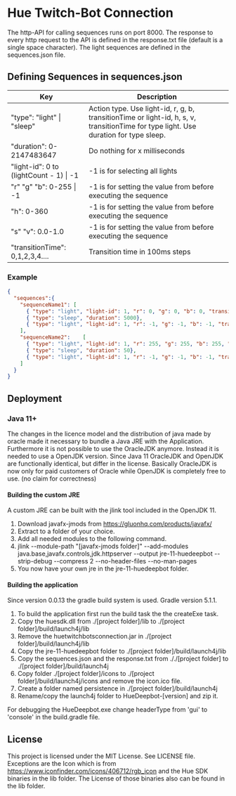 # Hue Twitch-Bot Connection
The http-API for calling sequences runs on port 8000. The response to every http request to the API is defined in the response.txt file (default is a single space character).
The light sequences are defined in the sequences.json file. 

## Defining Sequences in sequences.json
	
| Key                                       | Description                                                          |
|-------------------------------------------|----------------------------------------------------------------------|
| "type": "light" &#124; "sleep"            | Action type. Use light-id, r, g, b, transitionTime or light-id, h, s, v, transitionTime for type light. Use duration for type sleep. |
| "duration": 0-2147483647			            | Do nothing for x milliseconds                                        |
| "light-id": 0 to (lightCount - 1) &#124; -1  | -1 is for selecting all lights                                       | 
| "r" "g" "b": 0-255 &#124; -1              | -1 is for setting the value from before executing the sequence       |
| "h": 0-360						                    | -1 is for setting the value from before executing the sequence       |
| "s" "v": 0.0-1.0					                | -1 is for setting the value from before executing the sequence       |
| "transitionTime": 0,1,2,3,4....           | Transition time in 100ms steps                                       |

### Example
```json
{
  "sequences":{
    "sequenceName1": [
      { "type": "light", "light-id": 1, "r": 0, "g": 0, "b": 0, "transitionTime": 0},
      { "type": "sleep", "duration": 5000},
      { "type": "light", "light-id": 1, "r": -1, "g": -1, "b": -1, "transitionTime": 500}
    ],
    "sequenceName2":	[
      { "type": "light", "light-id": 1, "r": 255, "g": 255, "b": 255, "transitionTime": 0},
      { "type": "sleep", "duration": 50},
      { "type": "light", "light-id": 1, "r": -1, "g": -1, "b": -1, "transitionTime": 0}
    ]
  }
}
```

## Deployment
### Java 11+

The changes in the licence model and the distribution of java made by oracle made it necessary to bundle a Java JRE with the Application. Furthermore it is not possible to use the OracleJDK anymore. Instead it is needed to use a OpenJDK version. Since Java 11 OracleJDK and OpenJDK are functionally identical, but differ in the license. Basically OracleJDK is now only for paid customers of Oracle while OpenJDK is completely free to use. (no claim for correctness)

#### Building the custom JRE

A custom JRE can be built with the jlink tool included in the OpenJDK 11.

1. Download javafx-jmods from https://gluonhq.com/products/javafx/
1. Extract to a folder of your choice.
1. Add all needed modules to the following command.
1. jlink --module-path "[javafx-jmods folder]" --add-modules java.base,javafx.controls,jdk.httpserver --output jre-11-huedeepbot --strip-debug --compress 2 --no-header-files --no-man-pages
1. You now have your own jre in the jre-11-huedeepbot folder.

#### Building the application

Since version 0.0.13 the gradle build system is used. Gradle version 5.1.1.

1. To build the application first run the build task the the createExe task.
1. Copy the huesdk.dll from ./[project folder]/lib to ./[project folder]/build/launch4j/lib
1. Remove the huetwitchbotsconnection.jar in ./[project folder]/build/launch4j/lib
1. Copy the jre-11-huedeepbot folder to ./[project folder]/build/launch4j/lib
1. Copy the sequences.json and the response.txt from ././[project folder] to ./[project folder]/build/launch4j
1. Copy folder ./[project folder]/icons to ./[project folder]/build/launch4j/icons and remove the icon.ico file.
1. Create a folder named persistence in ./[project folder]/build/launch4j
1. Rename/copy the launch4j folder to HueDeepbot-[version] and zip it.

For debugging the HueDeepbot.exe change headerType from 'gui' to 'console' in the build.gradle file.

## License

This project is licensed under the MIT License. See LICENSE file. 
Exceptions are the Icon which is from https://www.iconfinder.com/icons/406712/rgb_icon and the Hue SDK binaries in the lib folder. The License of those binaries also can be found in the lib folder.
